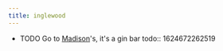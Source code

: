 ```yaml
---
title: inglewood
---
```


- TODO Go to [Madison](https://www.madisons1212.com/)'s, it's a gin bar
  todo:: 1624672262519